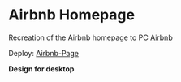# Airbnb Homepage

Recreation of the Airbnb homepage to PC [Airbnb](https://www.airbnb.es/)

Deploy: [Airbnb-Page](https://capable-hamster-2ee8bd.netlify.app/)

**Design for desktop**
